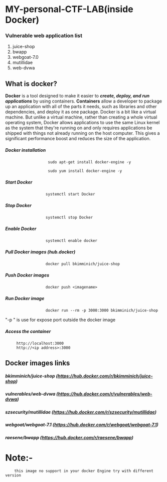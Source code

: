 # MY-personal-CTF-LAB(inside Docker)

### Vulnerable web application list
1. juice-shop    
2. bwapp 
3. webgoat-7.0
4. mutillidae
5. web-dvwa
                                     
## What is docker? 
  ****Docker**** is a tool designed to make it easier to ***create, deploy, and run applications*** by using containers. **Containers** allow a developer to package up an application with all of the parts it needs, such as libraries and other dependencies, and deploy it as one package.
   Docker is a bit like a virtual machine. But unlike a virtual machine, rather than creating a whole virtual operating system, Docker allows applications to use the same Linux kernel as the system that they're running on and only requires applications be shipped with things not already running on the host computer. This gives a significant performance boost and reduces the size of the application.
 
 
 ##### Docker  installation 
                       sudo apt-get install docker-engine -y
                       
                       sudo yum install docker-engine -y
   ##### Start Docker
                      systemctl start Docker
   ##### Stop Docker
                      systemctl stop Docker
   ##### Enable Docker
                      systemctl enable docker
##### Pull Docker images (hub.docker)
                      docker pull bkimminich/juice-shop
##### Push Docker images
                      docker push <imagename> 
##### Run Docker image
                      docker run --rm -p 3000:3000 bkimminich/juice-shop
 "-p " is use for expose port outside the docker image
##### Access the container
         http://localhost:3000
         http://<ip address>:3000
## Docker images links
##### bkimminich/juice-shop (https://hub.docker.com/r/bkimminich/juice-shop)
##### vulnerables/web-dvwa  (https://hub.docker.com/r/vulnerables/web-dvwa)
##### szsecurity/mutillidae (https://hub.docker.com/r/szsecurity/mutillidae)
##### webgoat/webgoat-7.1   (https://hub.docker.com/r/webgoat/webgoat-7.1)
##### raesene/bwapp          (https://hub.docker.com/r/raesene/bwapp)



# Note:-
        this image no support in your docker Engine try with different  version
